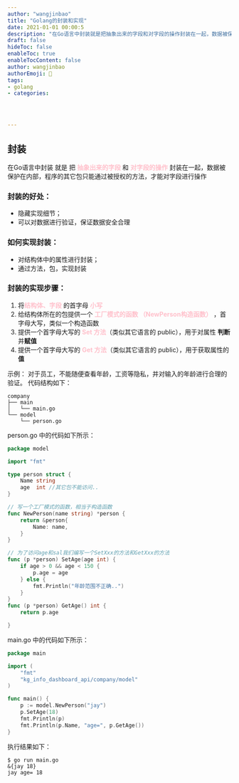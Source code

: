 ```yaml
---
author: "wangjinbao"
title: "Golang的封装和实现"
date: 2021-01-01 00:00:5
description: "在Go语言中封装就是把抽象出来的字段和对字段的操作封装在一起，数据被保护在内部，程序的其它包只能通过被授权的方法，才能对字段进行操作"
draft: false
hideToc: false
enableToc: true
enableTocContent: false
author: wangjinbao
authorEmoji: 👻
tags: 
- golang
- categories:




---
```

## 封装
在Go语言中封装 就是 把 <font color='pink'>**抽象出来的字段**</font> 和 <font color='pink'>**对字段的操作**</font> 封装在一起，数据被保护在内部，程序的其它包只能通过被授权的方法，才能对字段进行操作

### 封装的好处：
+ 隐藏实现细节；
+ 可以对数据进行验证，保证数据安全合理
### 如何实现封装：
+ 对结构体中的属性进行封装；
+ 通过方法，包，实现封装

### 封装的实现步骤：
1. 将<font color='pink'>**结构体、字段**</font> 的首字母 <font color='pink'>**小写**</font>
2. 给结构体所在的包提供一个 <font color='pink'>**工厂模式的函数 （NewPerson构造函数）**</font> ，首字母大写，类似一个构造函数
3. 提供一个首字母大写的 <font color='pink'>**Set 方法**</font>（类似其它语言的 public），用于对属性 **判断**并**赋值**
4. 提供一个首字母大写的 <font color='pink'>**Get 方法**</font>（类似其它语言的 public），用于获取属性的 **值**

示例：
对于员工，不能随便查看年龄，工资等隐私，并对输入的年龄进行合理的验证。
代码结构如下：
```shell
company
├── main
│   └── main.go
└── model
    └── person.go
```

person.go 中的代码如下所示：
```go
package model

import "fmt"

type person struct {
	Name string
	age  int //其它包不能访问..
}

// 写一个工厂模式的函数，相当于构造函数
func NewPerson(name string) *person {
	return &person{
		Name: name,
	}
}

// 为了访问age和sal我们编写一个SetXxx的方法和GetXxx的方法
func (p *person) SetAge(age int) {
	if age > 0 && age < 150 {
		p.age = age
	} else {
		fmt.Println("年龄范围不正确..")
	}
}
func (p *person) GetAge() int {
	return p.age

}
```
main.go 中的代码如下所示：
```go
package main

import (
	"fmt"
	"kg_info_dashboard_api/company/model"
)

func main() {
	p := model.NewPerson("jay")
	p.SetAge(18)
	fmt.Println(p)
	fmt.Println(p.Name, "age=", p.GetAge())
}
```
执行结果如下：
```shell
$ go run main.go 
&{jay 18}
jay age= 18
```


